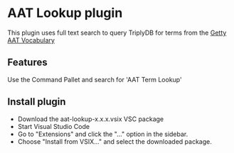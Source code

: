 # AAT Lookup plugin

This plugin uses full text search to query TriplyDB for terms from the [Getty AAT Vocabulary](http://vocab.getty.edu)
## Features

Use the Command Pallet and search for 'AAT Term Lookup'

## Install plugin
- Download the aat-lookup-x.x.x.vsix VSC package
- Start Visual Studio Code
- Go to "Extensions" and click the "…" option in the sidebar.
- Choose "Install from VSIX…" and select the downloaded package.